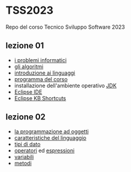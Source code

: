 # TSS2023
Repo del corso Tecnico Sviluppo Software 2023

## lezione 01

* [i problemi informatici](https://github.com/maboglia/Fondamenti/blob/master/001_ProblemiInformatici.md)
* [gli algoritmi](https://github.com/maboglia/Fondamenti/blob/master/002_Algoritmi.md)
* [introduzione ai linguaggi](https://github.com/maboglia/Fondamenti/blob/master/003_ParadigmiLinguaggi.md)
* [programma del corso](https://github.com/maboglia/CorsoJava/blob/master/appunti/000_programma_UF.md)
* installazione dell'ambiente operativo [JDK](https://www.oracle.com/in/java/technologies/downloads/)
* [Eclipse IDE](https://www.eclipse.org/downloads/)
* [Eclipse KB Shortcuts](https://github.com/maboglia/CorsoJava/blob/master/appunti/101_eclipse.md)


## lezione 02

* [la programmazione ad oggetti](https://github.com/maboglia/Fondamenti/blob/master/005_OOP.md)
* [caratteristiche del linguaggio](https://github.com/maboglia/CorsoJava/blob/master/appunti/001_Caratteristiche_Java.md)
* [tipi di dato](https://github.com/maboglia/CorsoJava/blob/master/appunti/004_tipi.md)
* [operatori](https://github.com/maboglia/CorsoJava/blob/master/appunti/002_operatori.md) ed [espressioni](https://github.com/maboglia/CorsoJava/blob/master/appunti/002_espressioni.md)
* [variabili](https://github.com/maboglia/CorsoJava/blob/master/appunti/003_variabili.md)
* [metodi](https://github.com/maboglia/CorsoJava/blob/master/appunti/009_metodi.md)

